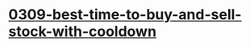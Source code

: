 # [0309-best-time-to-buy-and-sell-stock-with-cooldown](https://leetcode.com/problems/best-time-to-buy-and-sell-stock-with-cooldown)